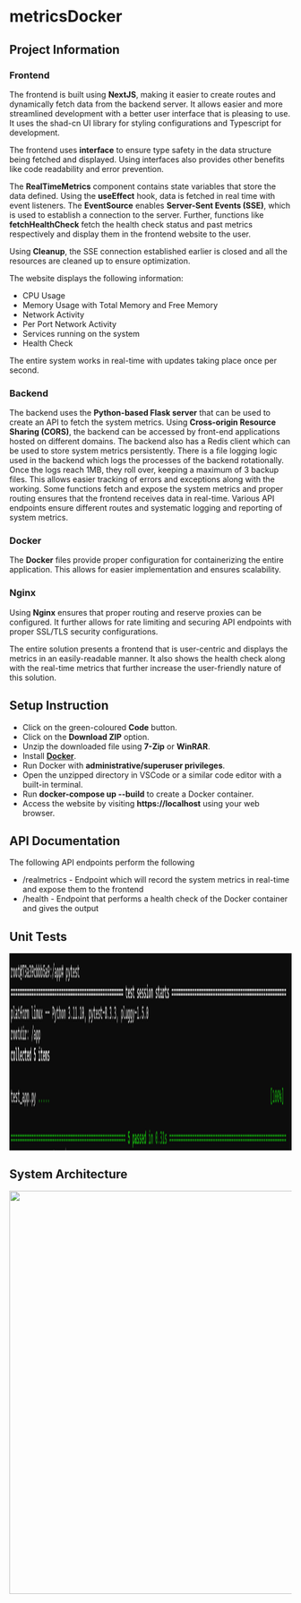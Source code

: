 ﻿# metricsDocker
## Project Information
### Frontend
The frontend is built using **NextJS**, making it easier to create routes and dynamically fetch data from the backend server.
It allows easier and more streamlined development with a better user interface that is pleasing to use. It uses the shad-cn UI library for styling configurations and Typescript for development.

The frontend uses **interface** to ensure type safety in the data structure being fetched and displayed. Using interfaces also provides other benefits like code readability and error prevention.

The **RealTimeMetrics** component contains state variables that store the data defined. Using the **useEffect** hook, data is fetched in real time with event listeners. The **EventSource** enables **Server-Sent Events (SSE)**, which is used to establish a connection to the server.
Further, functions like **fetchHealthCheck** fetch the health check status and past metrics respectively and display them in the frontend website to the user.

Using **Cleanup**, the SSE connection established earlier is closed and all the resources are cleaned up to ensure optimization.

The website displays the following information:
- CPU Usage
- Memory Usage with Total Memory and Free Memory
- Network Activity
- Per Port Network Activity
- Services running on the system
- Health Check

The entire system works in real-time with updates taking place once per second.

### Backend
The backend uses the **Python-based Flask server** that can be used to create an API to fetch the system metrics. Using **Cross-origin Resource Sharing (CORS)**, the backend can be accessed by front-end applications hosted on different domains.
The backend also has a Redis client which can be used to store system metrics persistently. There is a file logging logic used in the backend which logs the processes of the backend rotationally. Once the logs reach 1MB, they roll over, keeping a maximum of 3 backup files. This allows easier tracking of errors and exceptions along with the working. Some functions fetch and expose the system metrics and proper routing ensures that the frontend receives data in real-time.
Various API endpoints ensure different routes and systematic logging and reporting of system metrics.

### Docker
The **Docker** files provide proper configuration for containerizing the entire application. This allows for easier implementation and ensures scalability.

### Nginx
Using **Nginx** ensures that proper routing and reserve proxies can be configured. It further allows for rate limiting and securing API endpoints with proper SSL/TLS security configurations.

The entire solution presents a frontend that is user-centric and displays the metrics in an easily-readable manner. It also shows the health check along with the real-time metrics that further increase the user-friendly nature of this solution.

## Setup Instruction
- Click on the green-coloured **Code** button.
- Click on the **Download ZIP** option.
- Unzip the downloaded file using **7-Zip** or **WinRAR**.
- Install [**Docker**](https://www.docker.com/products/docker-desktop/).
- Run Docker with **administrative/superuser privileges**.
- Open the unzipped directory in VSCode or a similar code editor with a built-in terminal.
- Run **docker-compose up --build** to create a Docker container.
- Access the website by visiting **https://localhost** using your web browser.

## API Documentation
The following API endpoints perform the following
- /realmetrics - Endpoint which will record the system metrics in real-time and expose them to the frontend
- /health - Endpoint that performs a health check of the Docker container and gives the output

## Unit Tests
<a href="unit-test"><img src="images/unit-test.png" align="middle" width="1080" height="352"></a>

## System Architecture
<a href="unit-test"><img src="images/metricsDocker_System-Architecture.png" align="middle" width="1280" height="720"></a>
